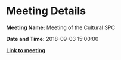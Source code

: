 # Meeting Details

**Meeting Name:** Meeting of the Cultural SPC

**Date and Time:** 2018-09-03 15:00:00

**<a href="https://www.limerick.ie/council/whats-on/meeting-cultural-spc-4" target="_blank">Link to meeting</a>**
